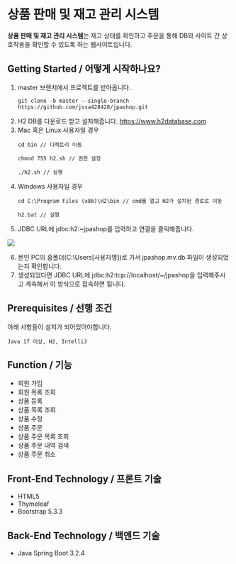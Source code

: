 # 상품 판매 및 재고 관리 시스템
<p align = center>
</p>

**상품 판매 및 재고 관리 시스템**는 재고 상태를 확인하고 주문을 통해 DB와 사이트 간 상호작용을 확인할 수 있도록 하는 웹사이트입니다.

## Getting Started / 어떻게 시작하나요?

1. master 브랜치에서 프로젝트를 받아옵니다.
     ```
     git clone -b master --single-branch https://github.com/jssa428428/jpashop.git
     ```
2. H2 DB를 다운로드 받고 설치해줍니다. https://www.h2database.com<br>
3. Mac 혹은 Linux 사용자일 경우
   ```
   cd bin // 디렉토리 이동
   ``` 
   ```
   chmod 755 h2.sh // 권한 설정
   ```
   ```
   ./h2.sh // 실행
   ```   
4. Windows 사용자일 경우
   ```
   cd C:\Program Files (x86)\H2\bin // cmd를 열고 H2가 설치된 경로로 이동
   ``` 
   ```
   h2.bat // 실행
   ```   
5. JDBC URL에 jdbc:h2:~jpashop를 입력하고 연결을 클릭해줍니다.
<img src = "https://github.com/jssa428428/jpashop/assets/60772265/27348741-5807-4c19-8669-a8127dbeea84">

6. 본인 PC의 홈폴더(C:\Users\[사용자명])로 가서 jpashop.mv.db 파일이 생성되었는지 확인합니다.
7. 생성되었다면 JDBC URL에 jdbc:h2:tcp://localhost/~/jpashop을 입력해주시고 계속해서 이 방식으로 접속하면 됩니다.

## Prerequisites / 선행 조건

아래 사항들이 설치가 되어있어야합니다.

```
Java 17 이상, H2, IntelliJ
```

## Function / 기능
+ 회원 가입
+ 회원 목록 조회
+ 상품 등록
+ 상품 목록 조회
+ 상품 수정
+ 상품 주문
+ 상품 주문 목록 조회
+ 상품 주문 내역 검색
+ 상품 주문 취소

## Front-End Technology / 프론트 기술
+ HTML5
+ Thymeleaf
+ Bootstrap 5.3.3

## Back-End Technology / 백엔드 기술
+ Java Spring Boot 3.2.4

